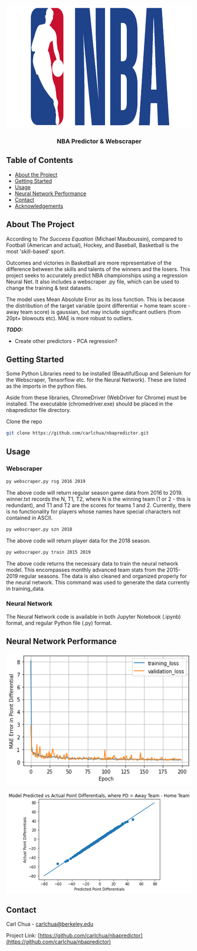 <br />
<p align="center">
  <a href="https://nba.com">
    <img src="images/bball.png" alt="Logo" width="750" height="333">
  </a>


  <h3 align="center">NBA Predictor & Webscraper</h3>
</p>



<!-- TABLE OF CONTENTS -->
## Table of Contents

* [About the Project](#about-the-project)
* [Getting Started](#getting-started)
* [Usage](#usage)
* [Neural Network Performance](#Neural-Network-Performance)
* [Contact](#contact)
* [Acknowledgements](#acknowledgements)



<!-- ABOUT THE PROJECT -->
## About The Project

According to _The Success Equation_ (Michael Mauboussin), compared to Football (American and actual), Hockey, and Baseball, Basketball is the most 'skill-based' sport.

Outcomes and victories in Basketball are more representative of the difference between the skills and talents of the winners and the losers. This project
seeks to accurately predict NBA championships using a regression Neural Net. It also includes a webscraper .py file, which can be used to change the training & test datasets. 

The model uses Mean Absolute Error as its loss function. This is because the distribution of the target variable (point differential = home team score - away team score) is gaussian, but 
may include significant outliers (from 20pt+ blowouts etc). MAE is more robust to outliers.


***TODO:***
* Create other predictors - PCA regression?

<!-- GETTING STARTED -->
## Getting Started

Some Python Libraries need to be installed (BeautifulSoup and Selenium for the Webscraper, Tensorflow etc. for the Neural Network). These are listed as the imports in the python files.

Aside from these libraries, ChromeDriver (WebDriver for Chrome) must be installed. The executable (chromedriver.exe) should be placed in the nbapredictor file directory.

Clone the repo
```sh
git clone https://github.com/carlchua/nbapredictor.git
```


<!-- USAGE EXAMPLES -->
## Usage
### Webscraper

```sh
py webscraper.py rsg 2016 2019
```
The above code will return regular season game data from 2016 to 2019. winner.txt records the N, T1, T2, where N is the winning team (1 or 2 - this is redundant), and T1 and T2 are the scores for teams 1 and 2. 
Currently, there is no functionality for players whose names have special characters not contained in ASCII.

```sh
py webscraper.py szn 2018
```
The above code will return player data for the 2018 season.

```sh
py webscraper.py train 2015 2019
```
The above code returns the necessary data to train the neural network model. This encompasses monthly advanced team stats from the 2015-2019 regular seasons. The data is also cleaned and organized properly for the neural network.
This command was used to generate the data currently in training_data.

### Neural Network

The Neural Network code is available in both Jupyter Notebook (.ipynb) format, and regular Python file (.py) format. 

<!-- Neural Network Performance -->
## Neural Network Performance

<p align="center">
    <img src="images/data1.png" alt="Logo" width="514" height="358">
</p>

<p align="center">
    <img src="images/data2.png" alt="Logo" width="514" height="278">
</p>

<!-- CONTACT -->
## Contact

Carl Chua - carlchua@berkeley.edu

Project Link: [https://github.com/carlchua/nbapredictor](https://github.com/carlchua/nbapredictor)





